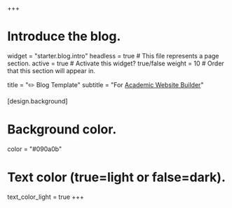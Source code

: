 +++
# Introduce the blog.
widget = "starter.blog.intro"
headless = true  # This file represents a page section.
active = true  # Activate this widget? true/false
weight = 10  # Order that this section will appear in.

title = "✏️ Blog Template"
subtitle = "For [Academic Website Builder](https://sourcethemes.com/academic/)"

[design.background]
  # Background color.
  color = "#090a0b"

  # Text color (true=light or false=dark).
  text_color_light = true
+++

